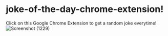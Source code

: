 # joke-of-the-day-chrome-extension!
Click on this Google Chrome Extension to get a random joke everytime! 
![Screenshot (1229)](https://user-images.githubusercontent.com/122123021/228731233-c5d741c3-7b63-4c73-94cb-e6c9ef6aa78f.png)
